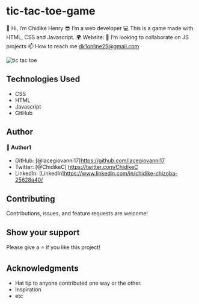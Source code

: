 # tic-tac-toe-game
👋 Hi, I’m Chidike Henry 
😎 I’m a web developer 
💻 This is a game made with HTML, CSS and Javascript. 
🌍 Website: 
💞️ I’m looking to collaborate on JS projects 
📫 How to reach me dk1online25@gmail.com

![tic tac toe](https://user-images.githubusercontent.com/30509335/188621836-f5c31ca1-b6e6-4017-a4f5-01ac59c3da88.PNG)


## Technologies Used
* CSS
* HTML
* Javascript
* GitHub

## Author

#### 👤 Author1
- GitHub: [@lacegiovanni17]https://github.com/lacegiovanni17
- Twitter: [@ChidikeC] https://twitter.com/ChidikeC
- LinkedIn: [LinkedIn]https://www.linkedin.com/in/chidike-chizoba-25628a40/

## Contributing 
Contributions, issues, and feature requests are welcome!

## Show your support
Please give a ⭐️ if you like this project! 

## Acknowledgments
- Hat tip to anyone contributed one way or the other.
- Inspiration
- etc

